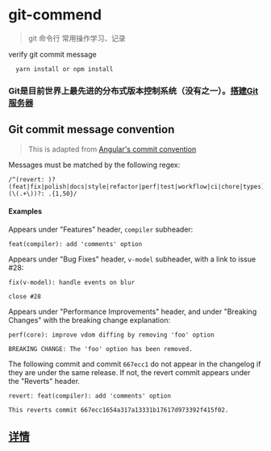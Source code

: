 # git-commend

> git 命令行 常用操作学习、记录

verify git commit message 
```
  yarn install or npm install
```


### Git是目前世界上最先进的分布式版本控制系统（没有之一）。[搭建Git服务器](https://bolerolily.github.io/2018/08/02/%E6%90%AD%E5%BB%BAGit%E6%9C%8D%E5%8A%A1%E5%99%A8/)


## Git commit message convention

> This is adapted from [Angular's commit convention](https://github.com/conventional-changelog/conventional-changelog/tree/master/packages/conventional-changelog-angular)

Messages must be matched by the following regex:

```
/^(revert: )?(feat|fix|polish|docs|style|refactor|perf|test|workflow|ci|chore|types)(\(.+\))?: .{1,50}/
```

#### Examples

Appears under "Features" header, `compiler` subheader:

```
feat(compiler): add 'comments' option
```

Appears under "Bug Fixes" header, `v-model` subheader, with a link to issue #28:

```
fix(v-model): handle events on blur

close #28
```

Appears under "Performance Improvements" header, and under "Breaking Changes" with the breaking change explanation:

```
perf(core): improve vdom diffing by removing 'foo' option

BREAKING CHANGE: The 'foo' option has been removed.
```

The following commit and commit `667ecc1` do not appear in the changelog if they are under the same release. If not, the revert commit appears under the "Reverts" header.

```
revert: feat(compiler): add 'comments' option

This reverts commit 667ecc1654a317a13331b17617d973392f415f02.
```

## [详情](https://github.com/hzh100/git-commit-commitizen)


